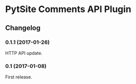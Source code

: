 # PytSite Comments API Plugin

## Changelog

### 0.1.1 (2017-01-26)
HTTP API update.


### 0.1 (2017-01-08)
First release.
